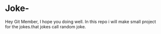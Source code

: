 # Joke-
Hey Git Member, I hope you doing well. In this repo i will make small project for the jokes.that jokes call random joke.
